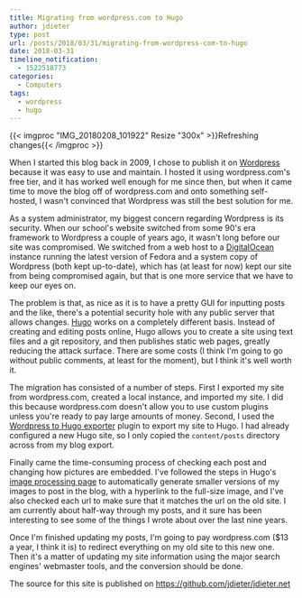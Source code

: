 ```yaml
---
title: Migrating from wordpress.com to Hugo
author: jdieter
type: post
url: /posts/2018/03/31/migrating-from-wordpress-com-to-hugo
date: 2018-03-31
timeline_notification:
  - 1522518773
categories:
  - Computers
tags:
  - wordpress
  - hugo
---
```

{{< imgproc "IMG_20180208_101922" Resize "300x" >}}Refreshing changes{{< /imgproc >}}

When I started this blog back in 2009, I chose to publish it on [Wordpress][1] because it was easy to use and maintain.  I hosted it using wordpress.com's free tier, and it has worked well enough for me since then, but when it came time to move the blog off of wordpress.com and onto something self-hosted, I wasn't convinced that Wordpress was still the best solution for me.

As a system administrator, my biggest concern regarding Wordpress is its security.  When our school's website switched from some 90's era framework to Wordpress a couple of years ago, it wasn't long before our site was compromised.  We switched from a web host to a [DigitalOcean][2] instance running the latest version of Fedora and a system copy of Wordpress (both kept up-to-date), which has (at least for now) kept our site from being compromised again, but that is one more service that we have to keep our eyes on.

The problem is that, as nice as it is to have a pretty GUI for inputting posts and the like, there's a potential security hole with any public server that allows changes.  [Hugo][3] works on a completely different basis.  Instead of creating and editing posts online, Hugo allows you to create a site using text files and a git repository, and then publishes static web pages, greatly reducing the attack surface.  There are some costs (I think I'm going to go without public comments, at least for the moment), but I think it's well worth it.

The migration has consisted of a number of steps.  First I exported my site from wordpress.com, created a local instance, and imported my site.  I did this because wordpress.com doesn't allow you to use custom plugins unless you're ready to pay large amounts of money.  Second, I used the [Wordpress to Hugo exporter][5] plugin to export my site to Hugo.  I had already configured a new Hugo site, so I only copied the `content/posts` directory across from my blog export.

Finally came the time-consuming process of checking each post and changing how pictures are embedded.  I've followed the steps in Hugo's [image processing page][4] to automatically generate smaller versions of my images to post in the blog, with a hyperlink to the full-size image, and I've also checked each url to make sure that it matches the url on the old site.  I am currently about half-way through my posts, and it sure has been interesting to see some of the things I wrote about over the last nine years.

Once I'm finished updating my posts, I'm going to pay wordpress.com ($13 a year, I think it is) to redirect everything on my old site to this new one.  Then it's a matter of updating my site information using the major search engines' webmaster tools, and the conversion should be done.

The source for this site is published on https://github.com/jdieter/jdieter.net

 [1]: https://wordpress.org
 [2]: https://www.digitalocean.com
 [3]: https://gohugo.io
 [4]: https://gohugo.io/content-management/image-processing/
 [5]: https://github.com/SchumacherFM/wordpress-to-hugo-exporter
